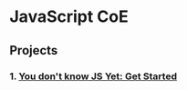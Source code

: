 # JavaScript CoE

## Projects

### 1. [You don't know JS Yet: Get Started](https://github.com/tomosnam/osnam-manso/tree/main/YouDontKnowJSYet_GetStarted)
